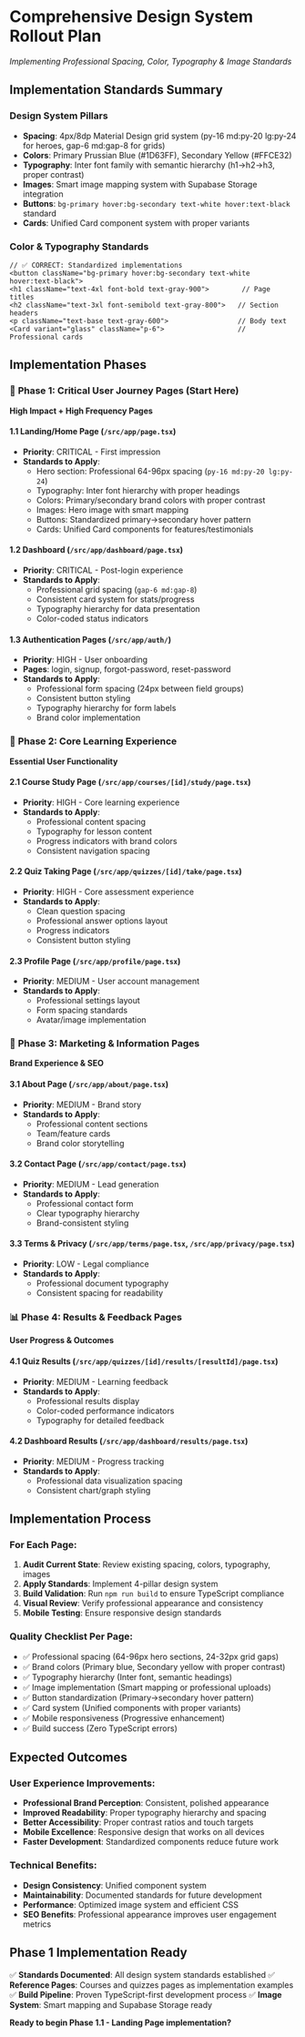 # Comprehensive Design System Rollout Plan
*Implementing Professional Spacing, Color, Typography & Image Standards*

## Implementation Standards Summary

### Design System Pillars
- **Spacing**: 4px/8dp Material Design grid system (py-16 md:py-20 lg:py-24 for heroes, gap-6 md:gap-8 for grids)
- **Colors**: Primary Prussian Blue (#1D63FF), Secondary Yellow (#FFCE32)
- **Typography**: Inter font family with semantic hierarchy (h1→h2→h3, proper contrast)
- **Images**: Smart image mapping system with Supabase Storage integration
- **Buttons**: `bg-primary hover:bg-secondary text-white hover:text-black` standard
- **Cards**: Unified Card component system with proper variants

### Color & Typography Standards
```tsx
// ✅ CORRECT: Standardized implementations
<button className="bg-primary hover:bg-secondary text-white hover:text-black">
<h1 className="text-4xl font-bold text-gray-900">        // Page titles
<h2 className="text-3xl font-semibold text-gray-800">   // Section headers
<p className="text-base text-gray-600">                 // Body text
<Card variant="glass" className="p-6">                  // Professional cards
```

## Implementation Phases

### 🚀 **Phase 1: Critical User Journey Pages** (Start Here)
**High Impact + High Frequency Pages**

#### 1.1 Landing/Home Page (`/src/app/page.tsx`)
- **Priority**: CRITICAL - First impression
- **Standards to Apply**:
  - Hero section: Professional 64-96px spacing (`py-16 md:py-20 lg:py-24`)
  - Typography: Inter font hierarchy with proper headings
  - Colors: Primary/secondary brand colors with proper contrast
  - Images: Hero image with smart mapping
  - Buttons: Standardized primary→secondary hover pattern
  - Cards: Unified Card components for features/testimonials

#### 1.2 Dashboard (`/src/app/dashboard/page.tsx`)
- **Priority**: CRITICAL - Post-login experience
- **Standards to Apply**:
  - Professional grid spacing (`gap-6 md:gap-8`)
  - Consistent card system for stats/progress
  - Typography hierarchy for data presentation
  - Color-coded status indicators

#### 1.3 Authentication Pages (`/src/app/auth/`)
- **Priority**: HIGH - User onboarding
- **Pages**: login, signup, forgot-password, reset-password
- **Standards to Apply**:
  - Professional form spacing (24px between field groups)
  - Consistent button styling
  - Typography hierarchy for form labels
  - Brand color implementation

### 🎯 **Phase 2: Core Learning Experience** 
**Essential User Functionality**

#### 2.1 Course Study Page (`/src/app/courses/[id]/study/page.tsx`)
- **Priority**: HIGH - Core learning experience
- **Standards to Apply**:
  - Professional content spacing
  - Typography for lesson content
  - Progress indicators with brand colors
  - Consistent navigation spacing

#### 2.2 Quiz Taking Page (`/src/app/quizzes/[id]/take/page.tsx`)
- **Priority**: HIGH - Core assessment experience
- **Standards to Apply**:
  - Clean question spacing
  - Professional answer options layout
  - Progress indicators
  - Consistent button styling

#### 2.3 Profile Page (`/src/app/profile/page.tsx`)
- **Priority**: MEDIUM - User account management
- **Standards to Apply**:
  - Professional settings layout
  - Form spacing standards
  - Avatar/image implementation

### 🌟 **Phase 3: Marketing & Information Pages**
**Brand Experience & SEO**

#### 3.1 About Page (`/src/app/about/page.tsx`)
- **Priority**: MEDIUM - Brand story
- **Standards to Apply**:
  - Professional content sections
  - Team/feature cards
  - Brand color storytelling

#### 3.2 Contact Page (`/src/app/contact/page.tsx`)
- **Priority**: MEDIUM - Lead generation
- **Standards to Apply**:
  - Professional contact form
  - Clear typography hierarchy
  - Brand-consistent styling

#### 3.3 Terms & Privacy (`/src/app/terms/page.tsx`, `/src/app/privacy/page.tsx`)
- **Priority**: LOW - Legal compliance
- **Standards to Apply**:
  - Professional document typography
  - Consistent spacing for readability

### 📊 **Phase 4: Results & Feedback Pages**
**User Progress & Outcomes**

#### 4.1 Quiz Results (`/src/app/quizzes/[id]/results/[resultId]/page.tsx`)
- **Priority**: MEDIUM - Learning feedback
- **Standards to Apply**:
  - Professional results display
  - Color-coded performance indicators
  - Typography for detailed feedback

#### 4.2 Dashboard Results (`/src/app/dashboard/results/page.tsx`)
- **Priority**: MEDIUM - Progress tracking
- **Standards to Apply**:
  - Professional data visualization spacing
  - Consistent chart/graph styling

## Implementation Process

### For Each Page:
1. **Audit Current State**: Review existing spacing, colors, typography, images
2. **Apply Standards**: Implement 4-pillar design system
3. **Build Validation**: Run `npm run build` to ensure TypeScript compliance
4. **Visual Review**: Verify professional appearance and consistency
5. **Mobile Testing**: Ensure responsive design standards

### Quality Checklist Per Page:
- ✅ Professional spacing (64-96px hero sections, 24-32px grid gaps)
- ✅ Brand colors (Primary blue, Secondary yellow with proper contrast)
- ✅ Typography hierarchy (Inter font, semantic headings)
- ✅ Image implementation (Smart mapping or professional uploads)
- ✅ Button standardization (Primary→secondary hover pattern)
- ✅ Card system (Unified components with proper variants)
- ✅ Mobile responsiveness (Progressive enhancement)
- ✅ Build success (Zero TypeScript errors)

## Expected Outcomes

### User Experience Improvements:
- **Professional Brand Perception**: Consistent, polished appearance
- **Improved Readability**: Proper typography hierarchy and spacing
- **Better Accessibility**: Proper contrast ratios and touch targets
- **Mobile Excellence**: Responsive design that works on all devices
- **Faster Development**: Standardized components reduce future work

### Technical Benefits:
- **Design Consistency**: Unified component system
- **Maintainability**: Documented standards for future development
- **Performance**: Optimized image system and efficient CSS
- **SEO Benefits**: Professional appearance improves user engagement metrics

## Phase 1 Implementation Ready

✅ **Standards Documented**: All design system standards established
✅ **Reference Pages**: Courses and quizzes pages as implementation examples
✅ **Build Pipeline**: Proven TypeScript-first development process
✅ **Image System**: Smart mapping and Supabase Storage ready

**Ready to begin Phase 1.1 - Landing Page implementation?**

